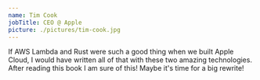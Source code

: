 ```yaml
---
name: Tim Cook
jobTitle: CEO @ Apple
picture: ./pictures/tim-cook.jpg
---
```


If AWS Lambda and Rust were such a good thing when we built Apple Cloud, I would have written all of that with these two amazing technologies. After reading this book I am sure of this! Maybe it's time for a big rewrite!